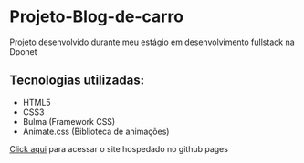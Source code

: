 # Projeto-Blog-de-carro
 Projeto desenvolvido durante meu estágio em desenvolvimento fullstack na Dponet

## Tecnologias utilizadas:
* HTML5
* CSS3
* Bulma (Framework CSS)
* Animate.css (Biblioteca de animações)

[Click aqui](https://miguelmorassuti.github.io/Projeto-Blog-de-carro/project/pages/index.html) para acessar o site hospedado no github pages
